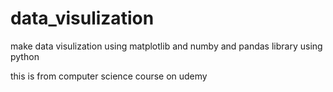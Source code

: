 # data_visulization
make data visulization using matplotlib and numby and pandas library  using python




this is from computer science course on udemy

